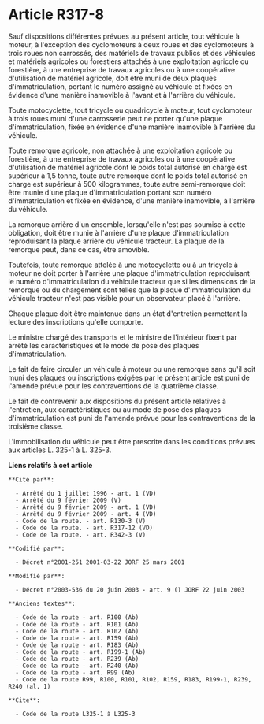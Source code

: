 # Article R317-8

Sauf dispositions différentes prévues au présent article, tout véhicule à moteur, à l'exception des cyclomoteurs à deux roues
et des cyclomoteurs à trois roues non carrossés, des matériels de travaux publics et des véhicules et matériels agricoles ou
forestiers attachés à une exploitation agricole ou forestière, à une entreprise de travaux agricoles ou à une coopérative
d'utilisation de matériel agricole, doit être muni de deux plaques d'immatriculation, portant le numéro assigné au véhicule
et fixées en évidence d'une manière inamovible à l'avant et à l'arrière du véhicule.

Toute motocyclette, tout tricycle ou quadricycle à moteur, tout cyclomoteur à trois roues muni d'une carrosserie peut ne
porter qu'une plaque d'immatriculation, fixée en évidence d'une manière inamovible à l'arrière du véhicule.

Toute remorque agricole, non attachée à une exploitation agricole ou forestière, à une entreprise de travaux agricoles ou à
une coopérative d'utilisation de matériel agricole dont le poids total autorisé en charge est supérieur à 1,5 tonne, toute
autre remorque dont le poids total autorisé en charge est supérieur à 500 kilogrammes, toute autre semi-remorque doit être
munie d'une plaque d'immatriculation portant son numéro d'immatriculation et fixée en évidence, d'une manière inamovible, à
l'arrière du véhicule.

La remorque arrière d'un ensemble, lorsqu'elle n'est pas soumise à cette obligation, doit être munie à l'arrière d'une plaque
d'immatriculation reproduisant la plaque arrière du véhicule tracteur. La plaque de la remorque peut, dans ce cas, être
amovible.

Toutefois, toute remorque attelée à une motocyclette ou à un tricycle à moteur ne doit porter à l'arrière une plaque
d'immatriculation reproduisant le numéro d'immatriculation du véhicule tracteur que si les dimensions de la remorque ou du
chargement sont telles que la plaque d'immatriculation du véhicule tracteur n'est pas visible pour un observateur placé à
l'arrière.

Chaque plaque doit être maintenue dans un état d'entretien permettant la lecture des inscriptions qu'elle comporte.

Le ministre chargé des transports et le ministre de l'intérieur fixent par arrêté les caractéristiques et le mode de pose des
plaques d'immatriculation.

Le fait de faire circuler un véhicule à moteur ou une remorque sans qu'il soit muni des plaques ou inscriptions exigées par
le présent article est puni de l'amende prévue pour les contraventions de la quatrième classe.

Le fait de contrevenir aux dispositions du présent article relatives à l'entretien, aux caractéristiques ou au mode de pose
des plaques d'immatriculation est puni de l'amende prévue pour les contraventions de la troisième classe.

L'immobilisation du véhicule peut être prescrite dans les conditions prévues aux articles L. 325-1 à L. 325-3.

**Liens relatifs à cet article**

	**Cité par**:

	  - Arrêté du 1 juillet 1996 - art. 1 (VD)
	  - Arrêté du 9 février 2009 (V)
	  - Arrêté du 9 février 2009 - art. 1 (VD)
	  - Arrêté du 9 février 2009 - art. 4 (VD)
	  - Code de la route. - art. R130-3 (V)
	  - Code de la route. - art. R317-12 (VD)
	  - Code de la route. - art. R342-3 (V)

	**Codifié par**:

	  - Décret n°2001-251 2001-03-22 JORF 25 mars 2001

	**Modifié par**:

	  - Décret n°2003-536 du 20 juin 2003 - art. 9 () JORF 22 juin 2003

	**Anciens textes**:

	  - Code de la route - art. R100 (Ab)
	  - Code de la route - art. R101 (Ab)
	  - Code de la route - art. R102 (Ab)
	  - Code de la route - art. R159 (Ab)
	  - Code de la route - art. R183 (Ab)
	  - Code de la route - art. R199-1 (Ab)
	  - Code de la route - art. R239 (Ab)
	  - Code de la route - art. R240 (Ab)
	  - Code de la route - art. R99 (Ab)
	  - Code de la route R99, R100, R101, R102, R159, R183, R199-1, R239, R240 (al. 1)

	**Cite**:

	  - Code de la route L325-1 à L325-3
